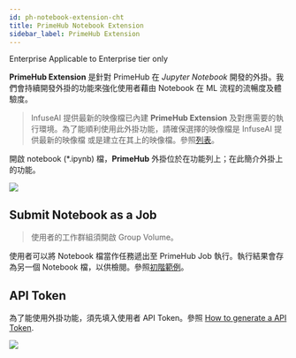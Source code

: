 ```yaml
---
id: ph-notebook-extension-cht
title: PrimeHub Notebook Extension
sidebar_label: PrimeHub Extension
---
```


<div class="ee-only tooltip">Enterprise
  <span class="tooltiptext">Applicable to Enterprise tier only</span>
</div>

**PrimeHub Extension** 是針對 PrimeHub 在 *Jupyter Notebook* 開發的外掛。我們會持續開發外掛的功能來強化使用者藉由 Notebook 在 ML 流程的流暢度及體驗度。

>InfuseAI 提供最新的映像檔已內建 **PrimeHub Extension** 及對應需要的執行環境。為了能順利使用此外掛功能，請確保選擇的映像檔是 InfuseAI 提供最新的映像檔 或是建立在其上的映像檔。參照[列表](guide_manual/images-list)。

開啟 notebook (*.ipynb) 檔，**PrimeHub** 外掛位於在功能列上；在此簡介外掛上的功能。

![](assets/ph-extension-menu.png)

## Submit Notebook as a Job

>使用者的工作群組須開啟 Group Volume。

使用者可以將 Notebook 檔當作任務遞出至 PrimeHub Job 執行。執行結果會存為另一個 Notebook 檔，以供檢閱。參照[初階範例](notebook-as-job-cht)。

## API Token

為了能使用外掛功能，須先填入使用者 API Token。參照 [How to generate a API Token](../tasks/api-token).

![](assets/ph-extension-token.png)